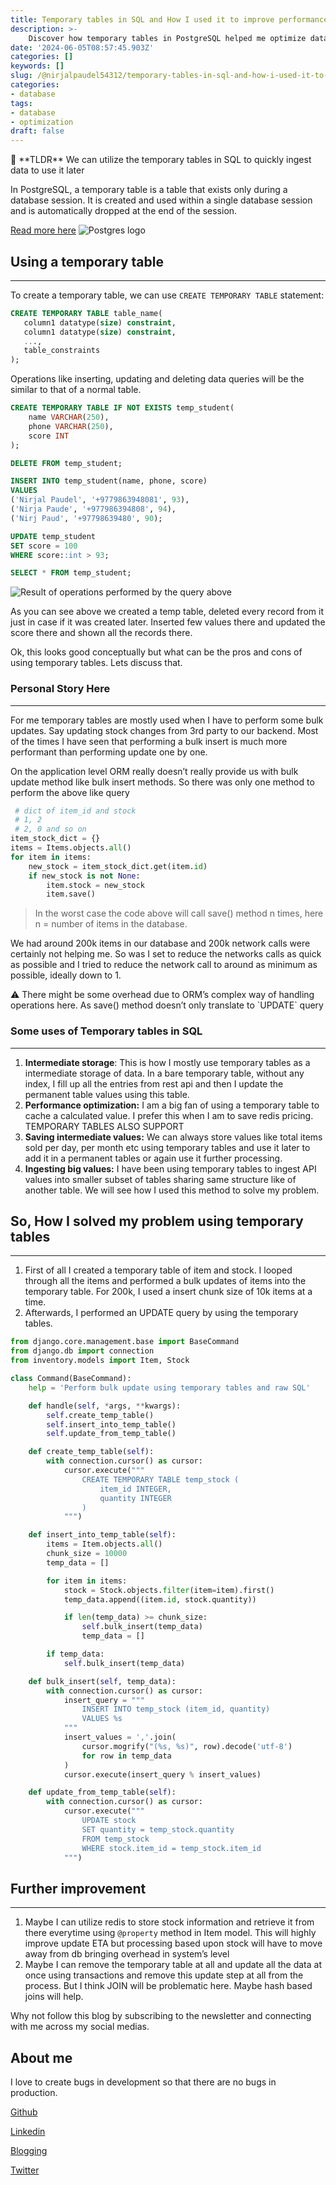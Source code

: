 ```yaml
---
title: Temporary tables in SQL and How I used it to improve performance
description: >-
    Discover how temporary tables in PostgreSQL helped me optimize data management in my Django application. Learn how these ephemeral structures provide a temporary workspace for quick data manipulations, streamlining bulk updates on large datasets. Say goodbye to bottlenecks and slow processing times with this efficient solution.
date: '2024-06-05T08:57:45.903Z'
categories: []
keywords: []
slug: /@nirjalpaudel54312/temporary-tables-in-sql-and-how-i-used-it-to-imporve-performance
categories:
- database
tags:
- database
- optimization
draft: false
---
```


<aside>
📌 **TLDR** We can utilize the temporary tables in SQL to quickly ingest data to use it later
</aside>

In PostgreSQL, a temporary table is a table that exists only during a database session. It is created and used within a single database session and is automatically dropped at the end of the session.

[Read more here](https://www.postgresqltutorial.com/postgresql-tutorial/postgresql-temporary-table/#:~:text=Intermediate%20storage%3A%20Temporary%20tables%20can,for%20storing%20the%20partial%20results)
![Postgres logo ](img/pg.png)
## Using a temporary table

---


To create a temporary table, we can use `CREATE TEMPORARY TABLE` statement:

```sql
CREATE TEMPORARY TABLE table_name(
   column1 datatype(size) constraint,
   column1 datatype(size) constraint,
   ...,
   table_constraints
);
```

Operations like inserting, updating and deleting data queries will be the similar to that of a normal table.

```sql
CREATE TEMPORARY TABLE IF NOT EXISTS temp_student(
	name VARCHAR(250),
	phone VARCHAR(250),
	score INT
);

DELETE FROM temp_student;

INSERT INTO temp_student(name, phone, score)
VALUES
('Nirjal Paudel', '+9779863948081', 93),
('Nirja Paude', '+977986394808', 94),
('Nirj Paud', '+97798639480', 90);

UPDATE temp_student
SET score = 100
WHERE score::int > 93;

SELECT * FROM temp_student;
```

![Result of operations performed by the query above](img/Untitled.png)

As you can see above we created a temp table, deleted every record from it just in case if it was created later. Inserted few values there and updated the score there and shown all the records there.

Ok, this looks good conceptually but what can be the pros and cons of using temporary tables. Lets discuss that.

### **Personal Story Here**

---

For me temporary tables are mostly used when I have to perform some bulk updates. Say updating stock changes from 3rd party to our backend. Most of the times I have seen that performing a bulk insert is much more performant than performing update one by one.

On the application level ORM really doesn’t  really provide us with bulk update method like bulk insert methods. So there was only one method to  perform the above like query

```python
 # dict of item_id and stock
 # 1, 2
 # 2, 0 and so on
item_stock_dict = {}
items = Items.objects.all()
for item in items:
	new_stock = item_stock_dict.get(item.id)
	if new_stock is not None:
		item.stock = new_stock
		item.save()
```

> In the worst case the code above will call save() method n times, here n = number of items in the database.
>

We had around 200k items in our database and 200k  network calls were certainly not helping me. So was I set to reduce the networks calls as quick as possible and I tried to reduce the network call to around as minimum as possible, ideally down to 1.

<aside>
⚠️ There might be some overhead due to ORM’s complex way of handling operations here. As save() method doesn’t only translate to `UPDATE` query

</aside>

### Some uses of Temporary tables in SQL

---

1. **Intermediate storage**: This is how I mostly use temporary tables as a intermediate storage of data. In a bare temporary table, without any index, I fill up all the entries from rest api and then I update the permanent table values using this table.
2. **Performance optimization:** I am a big fan of using a temporary table to cache a calculated value. I prefer this when I am to save redis pricing. TEMPORARY TABLES ALSO SUPPORT
3. **Saving intermediate values:** We can always store values like total items sold per day, per month etc using temporary tables and use it later to add it in a permanent tables or again use it further processing.
4. **Ingesting big values:** I have been using temporary tables to ingest API values into smaller subset of tables sharing same structure like of another table. We will see how I used this method to solve my problem.

## So, How I solved my problem using temporary tables

---

1. First of all I created a temporary table of item and stock. I looped through all the items and performed a bulk updates of items into the temporary table. For 200k, I used a insert chunk size of 10k items at a time.
2. Afterwards, I performed an UPDATE query by using the temporary tables.

```python
from django.core.management.base import BaseCommand
from django.db import connection
from inventory.models import Item, Stock

class Command(BaseCommand):
    help = 'Perform bulk update using temporary tables and raw SQL'

    def handle(self, *args, **kwargs):
        self.create_temp_table()
        self.insert_into_temp_table()
        self.update_from_temp_table()

    def create_temp_table(self):
        with connection.cursor() as cursor:
            cursor.execute("""
                CREATE TEMPORARY TABLE temp_stock (
                    item_id INTEGER,
                    quantity INTEGER
                )
            """)

    def insert_into_temp_table(self):
        items = Item.objects.all()
        chunk_size = 10000
        temp_data = []

        for item in items:
            stock = Stock.objects.filter(item=item).first()
            temp_data.append((item.id, stock.quantity))

            if len(temp_data) >= chunk_size:
                self.bulk_insert(temp_data)
                temp_data = []

        if temp_data:
            self.bulk_insert(temp_data)

    def bulk_insert(self, temp_data):
        with connection.cursor() as cursor:
            insert_query = """
                INSERT INTO temp_stock (item_id, quantity)
                VALUES %s
            """
            insert_values = ','.join(
                cursor.mogrify("(%s, %s)", row).decode('utf-8')
                for row in temp_data
            )
            cursor.execute(insert_query % insert_values)

    def update_from_temp_table(self):
        with connection.cursor() as cursor:
            cursor.execute("""
                UPDATE stock
                SET quantity = temp_stock.quantity
                FROM temp_stock
                WHERE stock.item_id = temp_stock.item_id
            """)
```

## Further improvement

---

1. Maybe I can utilize redis to store stock information and retrieve it from there everytime using `@property` method in Item model. This will highly improve update ETA but processing based upon stock will have to move away from db bringing overhead in system’s level
2. Maybe I can remove the temporary table at all and update all the data at once using transactions and remove this update step at all from the process. But I think JOIN will be problematic here. Maybe hash based joins will help.

Why not follow this blog by subscribing to the newsletter and connecting with me across my social medias.

## About me

I love to create bugs in development so that there are no bugs in production.

[Github](https://github.com/n1rjal)

[Linkedin](https://www.linkedin.com/in/nirjalpaudel)

[Blogging](https://n1cs.tech)

[Twitter](https://twitter.com/n1rjal)
